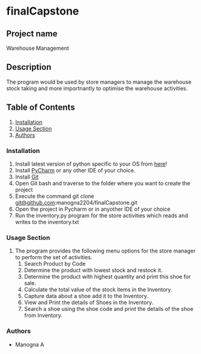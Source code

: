 # finalCapstone
## Project name
Warehouse Management

## Description
The program would be used by store managers to manage the warehouse stock taking and more importnantly to optimise the warehouse activities.

## Table of Contents
1. [Installation](#installation)
2. [Usage Section](#usage-section)
3. [Authors](#authors)

### Installation
1. Install latest version of python specific to your OS from [here](https://www.python.org/downloads/)!
2. Install [PyCharm](https://www.jetbrains.com/help/pycharm/installation-guide.html) or any other IDE of your choice.
3. Install [Git](https://git-scm.com/downloads)
4. Open Git bash and traverse to the folder where you want to create the project
5. Execute the command git clone git@github.com:manogna2204/finalCapstone.git
6. Open the project in Pycharm or in anyother IDE of your choice
7. Run the inventory.py program for the store activities which reads and writes to the inventory.txt

### Usage Section
1. The program provides the following menu options for the store manager to perform the set of activities.
    1. Search Product by Code
    2. Determine the product with lowest stock and restock it.
    3. Determine the product with highest quantity and print this shoe for sale.
    4. Calculate the total value of the stock items in the Inventory.
    5. Capture data about a shoe add it to the Inventory.
    6. View and Print the details of Shoes in the Inventory.
    7. Search a shoe using the shoe code and print the details of the shoe from Inventory.
    
### Authors
-   Manogna A
